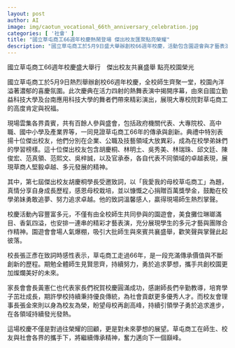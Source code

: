 ```yaml
---
layout: post
author: AI
image: img/caotun_vocational_66th_anniversary_celebration.jpg
categories: [ '社會' ]
title: "國立草屯商工66週年校慶熱鬧登場 傑出校友匯聚點亮榮耀"
description: "國立草屯商工於5月9日盛大舉辦創校66週年校慶，活動包含園遊會與才藝表演，並表揚十位在各界表現傑出的校友。現場來賓雲集，校友胡慶桐感人致詞並慷慨捐贈獎學金，展現校園凝聚力與傳承精神，共同見證草屯商工多元卓越的發展和未來展望。"
---
```

國立草屯商工66週年校慶盛大舉行　傑出校友共襄盛舉 點亮校園榮光

國立草屯商工於5月9日熱烈舉辦創校66週年校慶，全校師生齊聚一堂，校園內洋溢著濃郁的喜慶氛圍。此次慶典在活力四射的熱舞表演中揭開序幕，由來自國立勤益科技大學及台南應用科技大學的舞者們帶來精彩演出，展現大專校院對草屯商工的高度肯定與祝福。

現場雲集各界貴賓，共有百餘人參與盛會，包括政府機關代表、大專院校、高中職、國中小學及產業界等，一同見證草屯商工66年的傳承與創新。典禮中特別表揚十位傑出校友，他們分別在企業、公職及技藝領域大放異彩，成為在校學弟妹們的學習榜樣。這十位傑出校友包含胡慶桐、林明土、吳秀美、林瑞珠、邱文廷、陳俊宏、范真領、范熙文、吳梓誠，以及官承泰，各自代表不同領域的卓越表現，展現草商人堅毅卓越、多元發展的精神。

其中，第七屆傑出校友胡慶桐學長受邀致詞，以「我愛我的母校草屯商工」為題，真情分享自身成長歷程，感恩母校栽培，並以慷慨之心捐贈百萬獎學金，鼓勵在校學弟妹勇敢追夢、努力追求卓越。他的致詞溫馨感人，贏得現場師生熱烈掌聲。

校慶活動內容豐富多元，不僅有由全校師生共同參與的園遊會，美食攤位琳瑯滿目、香氣四溢，也安排一連串的精彩才藝表演，充分展現學生的多元才藝與團隊合作精神。園遊會會場人氣爆棚，吸引大批師生與來賓共襄盛舉，歡笑聲與掌聲此起彼落。

校長張正彥在致詞時感性表示，草屯商工走過66年，是一段充滿傳承價值與不斷創新的歷程。期勉全體師生見賢思齊，持續努力，勇於追求夢想，攜手共創校園更加燦爛美好的未來。

家長會會長黃憲仁也代表家長們祝賀校慶圓滿成功，感謝師長們辛勤教導，培育學子茁壯成長，期許學校持續秉持優良傳統，為社會貢獻更多優秀人才。而校友會理事長張金來則以身為校友為榮，盼望母校再創高峰，持續引領學子勇於追求進步，在各領域持續發光發熱。

這場校慶不僅是對過往榮耀的回顧，更是對未來夢想的展望。草屯商工在師生、校友與社會各界的攜手下，將繼續傳承精神，奮力邁向下一個巔峰。
